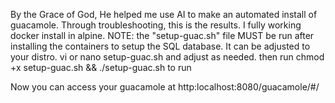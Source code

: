 By the Grace of God, He helped me use AI to make an automated install of guacamole. Through troubleshooting, this is the results. I fully working docker install in alpine.
NOTE:
the "setup-guac.sh" file MUST be run after installing the containers to setup the SQL database. It can be adjusted to your distro. vi or nano setup-guac.sh and adjust as needed.
then run
chmod +x setup-guac.sh && ./setup-guac.sh to run

Now you can access your guacamole at http:localhost:8080/guacamole/#/